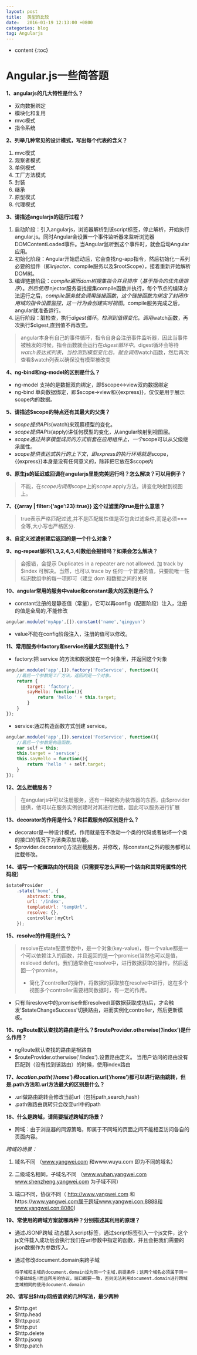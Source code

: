 ```yaml
---
layout: post
title:  类型的比较
date:   2016-01-19 12:13:00 +0800
categories: blog
tag: Angularjs
---
```


* content
{:toc}


Angular.js一些简答题
===

**1、angularjs的几大特性是什么？**

- 双向数据绑定
- 模块化和复用
- mvc模式
- 指令系统


**2、列举几种常见的设计模式，写出每个代表的含义？**
1. mvc模式
2. 观察者模式
3. 单例模式
4. 工厂方法模式
5. 封装
6. 继承
7. 原型模式
8. 代理模式








**3、请描述angularjs的运行过程？**
1. 启动阶段：引入angularjs，浏览器解析到该script标签，停止解析，开始执行angular.js。同时Angular会设置一个事件监听器来监听浏览器DOMContentLoaded事件。当Angular监听到这个事件时，就会启动Angular应用。
2. 初始化阶段：Angular开始启动后，它会查找ng-app指令，然后初始化一系列必要的组件（即$injector、$compile服务以及$rootScope），接着重新开始解析DOM树。
3. 编译链接阶段：$compile遍历dom树搜集指令并且排序（基于指令的优先级排序）。然后使用$injector服务查找搜集compile函数并执行，每个节点的编译方法运行之后，$compile服务就会调用链接函数，这个链接函数为绑定了封闭作用域的指令设置监控，这一行为会创建实时视图。$compile服务完成之后，angular就准备运行。
4. 运行阶段：脏检查，执行$digest循环。检测到值得变化，调用$watch函数，再次执行$digest,直到值不再改变。
>angular本身有自己的事件循环，指令自身会注册事件监听器，因此当事件被触发的时候，指令函数就会运行在$digest循环中。$digest循环会等待$watch表达式列表，当检测到模型变化后，就会调用$watch函数，然后再次查看$watch列表以确保没有模型被改变


**4、ng-bind和ng-model的区别是什么？**
- ng-model 支持的是数据双向绑定，即$scope<->view双向数据绑定
- ng-bind 单向数据绑定，即$scope->view和{{express}}，仅仅是用于展示scope内的数据。

**5、请描述$scope的特点还有其最大的父类？**
- $scope提供APIs($watch)来观察模型的变化。
- $scope提供APIs($apply)讲任何模型的变化，从angular映射到视图层。
- $scope通过共享模型成员的方式嵌套在应用组件上，一个$scope可以从父级继承属性。
- $scope提供表达式执行的上下文，即{{express}}的执行环境就是$scope，{{express}}本身是没有任何意义的，除非把它放在$scope内


**6、原生js的延迟或回调在angularjs里能完美运行吗？怎么解决？可以用例子？**
>不能，在$scope内调用$scope上的$scope.$apply方法，讲变化映射到视图上。




**7、{{array | filter:{‘age’:23}:true}} 这个过滤里的true是什么意思？**

>true表示严格匹配过滤,并不是匹配属性值是否包含过滤条件,而是必须===全等,大小写也严格区分.


**8、自定义过滤创建后返回的是一个什么对象？**









**9、ng-repeat循环[1,3,2,4,3,4]数组会报错吗？如果会怎么解决？**
>会报错，会提示 Duplicates in a repeater are not allowed. 加 track by $index 可解决。当然，也可以 trace by 任何一个普通的值，只要能唯一性标识数组中的每一项即可（建立 dom 和数据之间的关联









**10、angular常用的服务中value和constant最大的区别是什么？**
- constant注册的是静态值（常量），它可以再config（配置阶段）注入，注册的值是全局的,不能修改
```javascript
angular.module('myApp',[]).constant('name','qingyun')
```
- value不能在config阶段注入，注册的值可以修改。

**11、常用服务中factory和service的最大区别是什么？**

- factory:把 service 的方法和数据放在一个对象里，并返回这个对象
```javascript
angular.module('app',[]).factory('FooService', function(){
    //最后一个参数是工厂方法，返回的是一个对象。
    return {
        target: 'factory',
        sayHello: function(){
            return 'hello ' + this.target;
        }
    }
});
```
- service:通过构造函数方式创建 service。
```javascript
angular.module('app',[]).service('FooService', function(){
    //最后一个参数是构造函数。
    var self = this;
    this.target = 'service';
    this.sayHello = function(){
        return 'hello ' + self.target;
    }
});
```

**12、怎么拦截服务？**
>在angularjs中可以注册服务，还有一种被称为装饰器的东西，由$provider提供，他可以在服务实例创建时对其进行拦截，因此可以服务进行扩展





**13、decorator的作用是什么？和拦截服务的区别是什么？**
- decorator是一种设计模式，作用就是在不改动一个类的代码或者破坏一个类的接口的情况下为该类添加功能。
- $provider.decorator()方法拦截服务，并修改，除constant之外的服务都可以拦截修改。








**14、请写一个配置路由的代码段（只需要写怎么声明一个路由和其常用属性的代码段）**
```javascript
$stateProvider
    .state('home', {
        abstract: true,
        url: '/index',
        templateUrl: 'tempUrl',
        resolve: {},
        controller：myCtrl
    });

```



**15、resolve的作用是什么？**
>resolve在state配置参数中，是一个对象(key-value)，每一个value都是一个可以依赖注入的函数，并且返回的是一个promise(当然也可以是值，resloved defer)。我们通常会在resolve中，进行数据获取的操作，然后返回一个promise，
>- 简化了controller的操作，将数据的获取放在resolve中进行，这在多个视图多个controller需要相同数据时，有一定的作用。
- 只有当reslove中的promise全部resolved(即数据获取成功)后，才会触发'$stateChangeSuccess'切换路由，进而实例化controller，然后更新模板。

**16、ngRoute默认查找的路由是什么？$routeProvider.otherwise(’/index’)是什么作用？**
- ngRoute默认查找的路由是根路由
- $routeProvider.otherwise('/index').设置路由定义。
当用户访问的路由没有匹配到（没有找到该路由）的时候，使用index路由


**17、$location.path(‘/home’)和$location.url(‘/home’)都可以进行路由跳转，但是.path方法和.url方法最大的区别是什么？**
- .url做路由跳转会修改当前url（包括path,search,hash）
- .path做路由跳转只会改变url中的path

**18、什么是跨域，请简要描述跨域的场景？**
- 跨域：由于浏览器的同源策略，即属于不同域的页面之间不能相互访问各自的页面内容。

*跨域的场景：*
1. 域名不同  （www.yangwei.com 和www.wuyu.com 即为不同的域名）

2. 二级域名相同，子域名不同    （www.wuhan.yangwei.com www.shenzheng.yangwei.com 为子域不同）

3. 端口不同，协议不同（ http://www.yangwei.com 和https://www.yangwei.com属于跨域www.yangwei.con:8888和www.yangwei.con:8080)


**19、常使用的跨域方案就哪两种？分别描述其利用的原理？**
- 通过JSONP跨域
		动态插入script标签，通过script标签引入一个js文件，这个js文件载入成功后会执行我们在url参数中指定的函数，并且会把我们需要的json数据作为参数传入。

- 通过修改document.domain来跨子域

      将子域和主域的document.domain设为同一个主域.前提条件：这两个域名必须属于同一个基础域名!而且所用的协议，端口都要一致，否则无法利用document.domain进行跨域主域相同的使用document.domain





**20、请写出$http网络请求的几种写法，最少两种**
* $http.get
* $http.head
* $http.post
* $http.put
* $http.delete
* $http.jsonp
* $http.patch